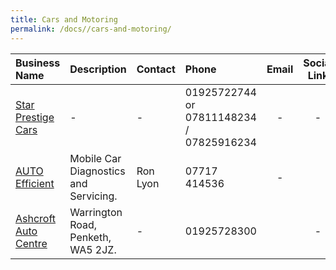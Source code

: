 ```yaml
---
title: Cars and Motoring
permalink: /docs//cars-and-motoring/
---
```


| Business Name | Description        | Contact         | Phone  | Email           | Social Link   |
| :------------- |------------------| :--------------- | :----- | :--------------:| :-----------: |
|[Star Prestige Cars](http://www.starprestigecars.co.uk)|-|-|01925722744 or 07811148234 / 07825916234|-|-|
|[AUTO Efficient](http://www.facebook.com/autoefficient)|Mobile Car Diagnostics and Servicing.|Ron Lyon|07717 414536|-|[<i class="fa fa-facebook"/>](http://www.facebook.com/autoefficient)|
|[Ashcroft Auto Centre](http://www.ashcroftautocentre.co.uk)|Warrington Road, Penketh, WA5 2JZ.|-|01925728300|[<i class="fa fa-envelope"/>](mailto:ashcroftauto@btconnect.com)|-|
